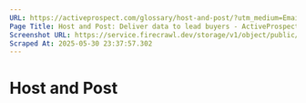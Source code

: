 ```yaml
---
URL: https://activeprospect.com/glossary/host-and-post/?utm_medium=Email&utm_source=Website&utm_campaign=AP-Email-InsideCBM-September
Page Title: Host and Post: Deliver data to lead buyers - ActiveProspect
Screenshot URL: https://service.firecrawl.dev/storage/v1/object/public/media/screenshot-90b78ad5-2bd6-4047-bb63-0fb12356c034.png
Scraped At: 2025-05-30 23:37:57.302
---
```

# Host and Post



